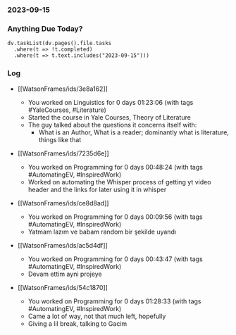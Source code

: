 ### 2023-09-15

### Anything Due Today?
```dataviewjs
dv.taskList(dv.pages().file.tasks 
  .where(t => !t.completed)
  .where(t => t.text.includes("2023-09-15")))
```
### Log

- [[WatsonFrames/ids/3e8a162]]
     - You worked on Linguistics for 0 days 01:23:06 (with tags #YaleCourses, #Literature) 
	 - Started the course in Yale Courses, Theory of Literature
	 - The guy talked about the questions it concerns itself with:
		- What is an Author, What is a reader; dominantly what is literature, things like that

- [[WatsonFrames/ids/7235d6e]]
     - You worked on Programming for 0 days 00:48:24 (with tags #AutomatingEV, #InspiredWork)
	 - Worked on automating the Whisper process of getting yt video header and the links for later using it in whisper

- [[WatsonFrames/ids/ce8d8ad]]
     - You worked on Programming for 0 days 00:09:56 (with tags #AutomatingEV, #InspiredWork)
	 - Yatmam lazım ve babam random bir şekilde uyandı

- [[WatsonFrames/ids/ac5d4df]]
     - You worked on Programming for 0 days 00:43:47 (with tags #AutomatingEV, #InspiredWork)
	 - Devam ettim ayni projeye

- [[WatsonFrames/ids/54c1870]]
     - You worked on Programming for 0 days 01:28:33 (with tags #AutomatingEV, #InspiredWork)
	 - Came a lot of way, not that much left, hopefully
	 - Giving a lil break, talking to Gacim
